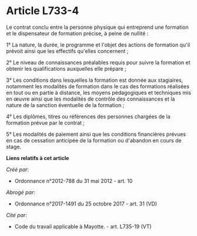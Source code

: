 # Article L733-4

Le contrat conclu entre la personne physique qui entreprend une formation et le dispensateur de formation précise, à peine de
nullité :

1° La nature, la durée, le programme et l'objet des actions de formation qu'il prévoit ainsi que les effectifs qu'elles
concernent ;

2° Le niveau de connaissances préalables requis pour suivre la formation et obtenir les qualifications auxquelles elle
prépare ;

3° Les conditions dans lesquelles la formation est donnée aux stagiaires, notamment les modalités de formation dans le cas
des formations réalisées en tout ou en partie à distance, les moyens pédagogiques et techniques mis en œuvre ainsi que les
modalités de contrôle des connaissances et la nature de la sanction éventuelle de la formation ;

4° Les diplômes, titres ou références des personnes chargées de la formation prévue par le contrat ;

5° Les modalités de paiement ainsi que les conditions financières prévues en cas de cessation anticipée de la formation ou
d'abandon en cours de stage.

**Liens relatifs à cet article**

_Créé par_:

  - Ordonnance n°2012-788 du 31 mai 2012 - art. 10

_Abrogé par_:

  - Ordonnance n°2017-1491 du 25 octobre 2017 - art. 31 (VD)

_Cité par_:

  - Code du travail applicable à Mayotte. - art. L735-19 (VT)
